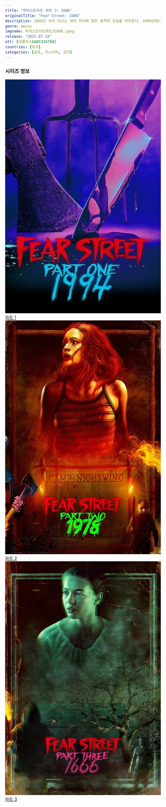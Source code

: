 ```yaml
---
title: "피어스트리트 파트 3: 1666"
originalTitle: "Fear Street: 1666"
description: 1666년 속의 디나는 세라 피어에 얽힌 충격적 진실을 마주한다. 1994년에서는 처절한 생존 싸움이 계속되는데. 이제 진실의 힘으로 저주의 뿌리를 끊고 셰이디사이드를 구할 수 있을까.
genre: movie
imgname: 피어스트리트파트31666.jpeg
release: "2021.07.14"
ott: [넷플릭스&&81334750]
countries: [미국]
categories: [공포, 미스터리, 호러]
---
```


### 시리즈 정보

<div class="season-list">
<div class="item">
<a href="/movie/피어스트리트파트1-1994" >
<img src="/poster/피어스트리트파트11994.jpeg" alt="피어스트리트파트1 1994 포스터 ">
파트 1</a>
</div>

<div class="item">
<a href="/movie/피어스트리트파트2-1978" >
<img src="/poster/피어스트리트파트21978.jpeg" alt="피어스트리트파트2 1978 포스터 ">
파트 2</a>
</div>

<div class="item">
<a href="/movie/피어스트리트파트3-1666" >
<img src="/poster/피어스트리트파트31666.jpeg" alt="피어스트리트파트3 1666 포스터 ">
파트 3</a>
</div>
</div>
